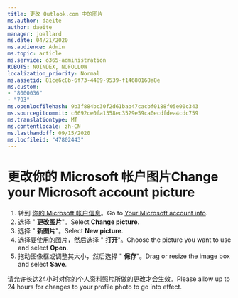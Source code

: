 ```yaml
---
title: 更改 Outlook.com 中的图片
ms.author: daeite
author: daeite
manager: joallard
ms.date: 04/21/2020
ms.audience: Admin
ms.topic: article
ms.service: o365-administration
ROBOTS: NOINDEX, NOFOLLOW
localization_priority: Normal
ms.assetid: 81ce6c8b-6f73-4489-9539-f14680168a8e
ms.custom:
- "8000036"
- "793"
ms.openlocfilehash: 9b3f884bc30f2d61bab47cacbf0188f05e00c343
ms.sourcegitcommit: c6692ce0fa1358ec3529e59ca0ecdfdea4cdc759
ms.translationtype: MT
ms.contentlocale: zh-CN
ms.lasthandoff: 09/15/2020
ms.locfileid: "47802443"
---
```

# <a name="change-your-microsoft-account-picture"></a><span data-ttu-id="2e55f-102">更改你的 Microsoft 帐户图片</span><span class="sxs-lookup"><span data-stu-id="2e55f-102">Change your Microsoft account picture</span></span>

1. <span data-ttu-id="2e55f-103">转到 [你的 Microsoft 帐户信息](https://go.microsoft.com/fwlink/p/?linkid=860841)。</span><span class="sxs-lookup"><span data-stu-id="2e55f-103">Go to [Your Microsoft account info](https://go.microsoft.com/fwlink/p/?linkid=860841).</span></span>
2. <span data-ttu-id="2e55f-104">选择 " **更改图片**"。</span><span class="sxs-lookup"><span data-stu-id="2e55f-104">Select **Change picture**.</span></span>
3. <span data-ttu-id="2e55f-105">选择 " **新图片**"。</span><span class="sxs-lookup"><span data-stu-id="2e55f-105">Select **New picture**.</span></span>
4. <span data-ttu-id="2e55f-106">选择要使用的图片，然后选择 " **打开**"。</span><span class="sxs-lookup"><span data-stu-id="2e55f-106">Choose the picture you want to use and select **Open**.</span></span>
5. <span data-ttu-id="2e55f-107">拖动图像框或调整其大小，然后选择 " **保存**"。</span><span class="sxs-lookup"><span data-stu-id="2e55f-107">Drag or resize the image box and select **Save**.</span></span>

<span data-ttu-id="2e55f-108">请允许长达24小时对你的个人资料照片所做的更改才会生效。</span><span class="sxs-lookup"><span data-stu-id="2e55f-108">Please allow up to 24 hours for changes to your profile photo to go into effect.</span></span>